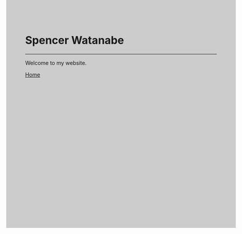 <html>
 
 <head> 
  <style>
  body  {
      height: 500px;
      background-image: url("Lined-Paper-White-Tileable-pattern.jpg");
      background-color: #cccccc;
  }
  </style>
  <link rel="stylesheet" type="text/css" href="style.css">
  
  <title> Swatanabe13 </title> 
 </head>

 <body>
 	<h1>Spencer Watanabe</h1>
 <hr>
 
 <p>Welcome to my website.</p>
 <a href="index.html">Home</a>

</html>
